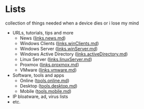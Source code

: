 # Lists 
collection of things needed when a device dies or i lose my mind

- URLs, tutorials, tips and more
  - News ([links.news.md](./links.news.md))
  - Windows Clients ([links.winClients.md](./links.winClients.md))
  - Windows Server ([links.winServer.md](./links.winServer.md))
  - Windows Active Directory ([links.activeDirectory.md](./links.activeDirectory.md))
  - Linux Server ([links.linuxServer.md](./links.linuxServer.md))
  - Proxmox ([links.proxmox.md](./links.proxmox.md))
  - VMware ([links.vmware.md](./links.vmware.md))
- Software, tools and apps
  - Online ([tools.online.md](./tools.online.md))
  - Desktop ([tools.desktop.md](./tools.desktop.md))
  - Mobile ([tools.mobile.md](./tools.mobile.md))
- IP bloatware, ad, virus lists
- etc.
